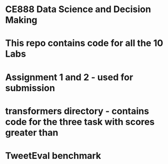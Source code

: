 # CE888  Data Science and Decision Making
# This repo contains code for all the 10 Labs
# Assignment 1 and 2 - used for submission
# transformers directory - contains code for the three task with scores greater than 
# TweetEval benchmark
